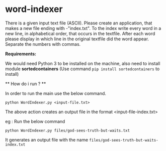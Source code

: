 # word-indexer
There is a given input text file (ASCII). Please create an application, that makes a new file ending with -"index.txt". To the index write every word in a new line, in alphabetical order, that occurs in the textfile. After each word please display in which line in the original textfile did the word appear. Separate the numbers with commas. 

**Requirements:**

 We would need Python 3 to be installed on the machine, also need to install module **sortedcontainers** (Use command `pip install sortedcontainers` to install)


** How do i run ? **


In order to run the main use the below command.

`python WordIndexer.py <input-file.txt>`

The above action creates an output file in the format <input-file-index.txt>

eg :  Run the below command

`python WordIndexer.py files/god-sees-truth-but-waits.txt`

It generates an output file with the name `files/god-sees-truth-but-waits-index.txt`

